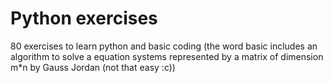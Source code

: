 # Python exercises
 80 exercises to learn python and basic coding (the word basic includes an algorithm to solve a equation systems represented by a matrix of dimension m*n by Gauss Jordan (not that easy :c))
